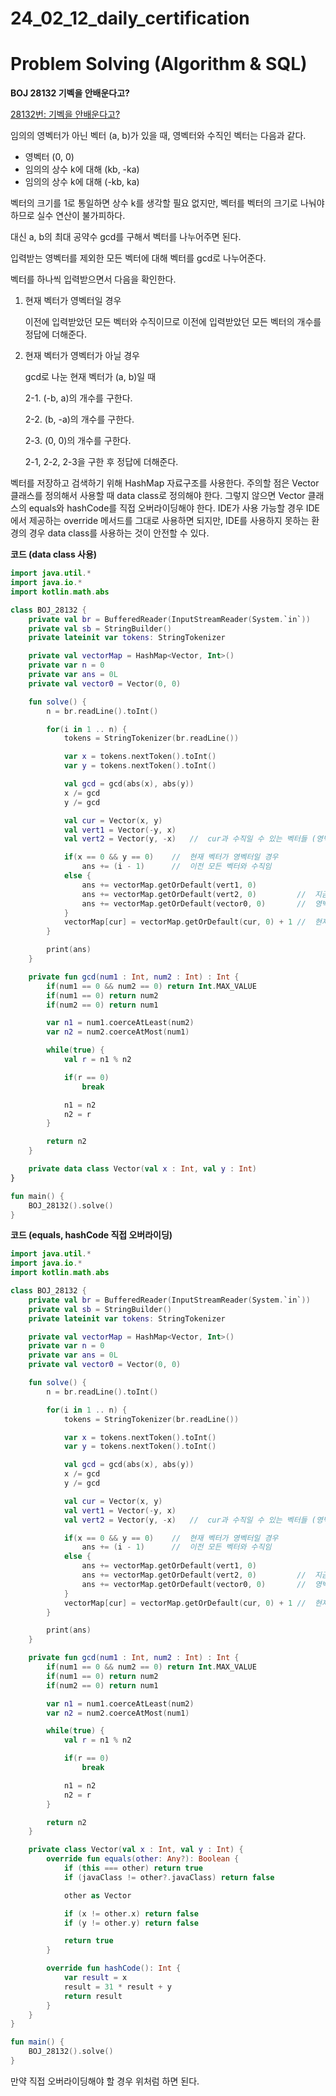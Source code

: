 # 24_02_12_daily_certification

# Problem Solving (Algorithm & SQL)

**BOJ 28132 기벡을 안배운다고?**

[28132번: 기벡을 안배운다고?](https://www.acmicpc.net/problem/28132)

임의의 영벡터가 아닌 벡터 (a, b)가 있을 때, 영벡터와 수직인 벡터는 다음과 같다.

- 영벡터 (0, 0)
- 임의의 상수 k에 대해 (kb, -ka)
- 임의의 상수 k에 대해 (-kb, ka)

벡터의 크기를 1로 통일하면 상수 k를 생각할 필요 없지만, 벡터를 벡터의 크기로 나눠야 하므로 실수 연산이 불가피하다.

대신 a, b의 최대 공약수 gcd를 구해서 벡터를 나누어주면 된다.

입력받는 영벡터를 제외한 모든 벡터에 대해 벡터를 gcd로 나누어준다.

벡터를 하나씩 입력받으면서 다음을 확인한다.

1. 현재 벡터가 영벡터일 경우
    
    이전에 입력받았던 모든 벡터와 수직이므로 이전에 입력받았던 모든 벡터의 개수를 정답에 더해준다.
    
2. 현재 벡터가 영벡터가 아닐 경우
    
    gcd로 나눈 현재 벡터가 (a, b)일 때
    
    2-1. (-b, a)의 개수를 구한다.
    
    2-2. (b, -a)의 개수를 구한다.
    
    2-3. (0, 0)의 개수를 구한다.
    
    2-1, 2-2, 2-3을 구한 후 정답에 더해준다.
    

벡터를 저장하고 검색하기 위해 HashMap 자료구조를 사용한다. 주의할 점은 Vector 클래스를 정의해서 사용할 때 data class로 정의해야 한다. 그렇지 않으면 Vector 클래스의 equals와 hashCode를 직접 오버라이딩해야 한다. IDE가 사용 가능할 경우 IDE에서 제공하는 override 메서드를 그대로 사용하면 되지만, IDE를 사용하지 못하는 환경의 경우 data class를 사용하는 것이 안전할 수 있다.

**코드 (data class 사용)**

```kotlin
import java.util.*
import java.io.*
import kotlin.math.abs

class BOJ_28132 {
    private val br = BufferedReader(InputStreamReader(System.`in`))
    private val sb = StringBuilder()
    private lateinit var tokens: StringTokenizer

    private val vectorMap = HashMap<Vector, Int>()
    private var n = 0
    private var ans = 0L
    private val vector0 = Vector(0, 0)

    fun solve() {
        n = br.readLine().toInt()

        for(i in 1 .. n) {
            tokens = StringTokenizer(br.readLine())

            var x = tokens.nextToken().toInt()
            var y = tokens.nextToken().toInt()

            val gcd = gcd(abs(x), abs(y))
            x /= gcd
            y /= gcd

            val cur = Vector(x, y)
            val vert1 = Vector(-y, x)
            val vert2 = Vector(y, -x)   //  cur과 수직일 수 있는 벡터들 (영벡터 제외)

            if(x == 0 && y == 0)    //  현재 벡터가 영벡터일 경우
                ans += (i - 1)      //  이전 모든 벡터와 수직임
            else {
                ans += vectorMap.getOrDefault(vert1, 0)
                ans += vectorMap.getOrDefault(vert2, 0)         //  지금까지 벡터들 중 수직일 수 있는 영벡터가 아닌 벡터 개수 더하기
                ans += vectorMap.getOrDefault(vector0, 0)       //  영벡터 개수 더하기
            }
            vectorMap[cur] = vectorMap.getOrDefault(cur, 0) + 1 //  현재 벡터 추가
        }

        print(ans)
    }

    private fun gcd(num1 : Int, num2 : Int) : Int {
        if(num1 == 0 && num2 == 0) return Int.MAX_VALUE
        if(num1 == 0) return num2
        if(num2 == 0) return num1

        var n1 = num1.coerceAtLeast(num2)
        var n2 = num2.coerceAtMost(num1)

        while(true) {
            val r = n1 % n2

            if(r == 0)
                break

            n1 = n2
            n2 = r
        }

        return n2
    }

    private data class Vector(val x : Int, val y : Int)
}

fun main() {
    BOJ_28132().solve()
}
```

**코드 (equals, hashCode 직접 오버라이딩)**

```kotlin
import java.util.*
import java.io.*
import kotlin.math.abs

class BOJ_28132 {
    private val br = BufferedReader(InputStreamReader(System.`in`))
    private val sb = StringBuilder()
    private lateinit var tokens: StringTokenizer

    private val vectorMap = HashMap<Vector, Int>()
    private var n = 0
    private var ans = 0L
    private val vector0 = Vector(0, 0)

    fun solve() {
        n = br.readLine().toInt()

        for(i in 1 .. n) {
            tokens = StringTokenizer(br.readLine())

            var x = tokens.nextToken().toInt()
            var y = tokens.nextToken().toInt()

            val gcd = gcd(abs(x), abs(y))
            x /= gcd
            y /= gcd

            val cur = Vector(x, y)
            val vert1 = Vector(-y, x)
            val vert2 = Vector(y, -x)   //  cur과 수직일 수 있는 벡터들 (영벡터 제외)

            if(x == 0 && y == 0)    //  현재 벡터가 영벡터일 경우
                ans += (i - 1)      //  이전 모든 벡터와 수직임
            else {
                ans += vectorMap.getOrDefault(vert1, 0)
                ans += vectorMap.getOrDefault(vert2, 0)         //  지금까지 벡터들 중 수직일 수 있는 영벡터가 아닌 벡터 개수 더하기
                ans += vectorMap.getOrDefault(vector0, 0)       //  영벡터 개수 더하기
            }
            vectorMap[cur] = vectorMap.getOrDefault(cur, 0) + 1 //  현재 벡터 추가
        }

        print(ans)
    }

    private fun gcd(num1 : Int, num2 : Int) : Int {
        if(num1 == 0 && num2 == 0) return Int.MAX_VALUE
        if(num1 == 0) return num2
        if(num2 == 0) return num1

        var n1 = num1.coerceAtLeast(num2)
        var n2 = num2.coerceAtMost(num1)

        while(true) {
            val r = n1 % n2

            if(r == 0)
                break

            n1 = n2
            n2 = r
        }

        return n2
    }

    private class Vector(val x : Int, val y : Int) {
        override fun equals(other: Any?): Boolean {
            if (this === other) return true
            if (javaClass != other?.javaClass) return false

            other as Vector

            if (x != other.x) return false
            if (y != other.y) return false

            return true
        }

        override fun hashCode(): Int {
            var result = x
            result = 31 * result + y
            return result
        }
    }
}

fun main() {
    BOJ_28132().solve()
}
```

만약 직접 오버라이딩해야 할 경우 위처럼 하면 된다.